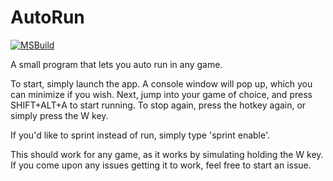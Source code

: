# AutoRun
[![MSBuild](https://github.com/F0903/AutoRun/actions/workflows/msbuild.yml/badge.svg)](https://github.com/F0903/AutoRun/actions/workflows/msbuild.yml)

A small program that lets you auto run in any game.

To start, simply launch the app. A console window will pop up, which you can minimize if you wish.
Next, jump into your game of choice, and press SHIFT+ALT+A to start running. 
To stop again, press the hotkey again, or simply press the W key.

If you'd like to sprint instead of run, simply type 'sprint enable'.

This should work for any game, as it works by simulating holding the W key.
If you come upon any issues getting it to work, feel free to start an issue.
